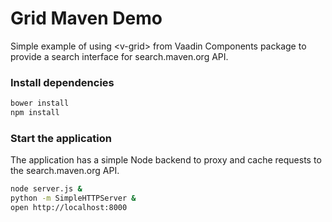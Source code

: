 Grid Maven Demo
===============

Simple example of using &lt;v-grid&gt; from Vaadin Components package to provide a search interface for search.maven.org API.

### Install dependencies

```bash
bower install
npm install
```

### Start the application

The application has a simple Node backend to proxy and cache requests to the search.maven.org API.

```bash
node server.js &
python -m SimpleHTTPServer &
open http://localhost:8000
```
